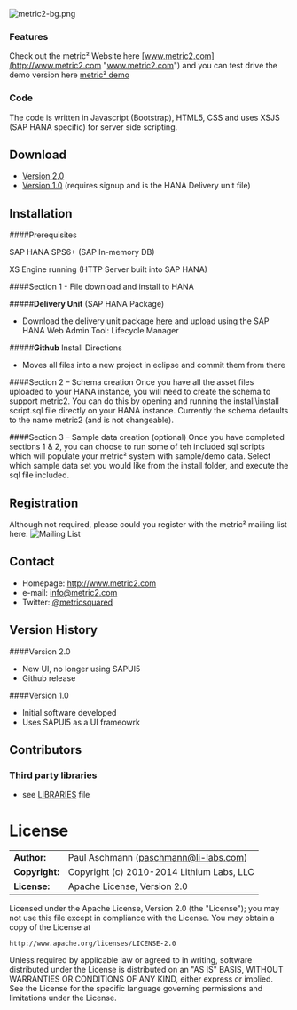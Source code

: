 ![metric2-bg.png](http://metric2.com/img/metric2-bg.png)

### Features

Check out the metric² Website here [www.metric2.com](http://www.metric2.com "www.metric2.com") and you can test drive the demo version here [metric² demo](http://metric2.com/#screenshots "http://metric2.com/#screenshots")

### Code

The code is written in Javascript (Bootstrap), HTML5, CSS and uses XSJS (SAP HANA specific) for server side scripting.

## Download
* [Version 2.0](https://github.com/paschmann/metric2/archive/master.zip)
* [Version 1.0](http://metric2.us5.list-manage.com/subscribe/post?u=bc00508167f417118dc4580e4&id=ae3a0aed93) (requires signup and is the HANA Delivery unit file)

## Installation

####Prerequisites

SAP HANA SPS6+ (SAP In-memory DB)

XS Engine running (HTTP Server built into SAP HANA)


####Section 1 - File download and install to HANA

#####**Delivery Unit** (SAP HANA Package)

- Download the delivery unit package [here](http://metric2.us5.list-manage.com/subscribe/post?u=bc00508167f417118dc4580e4&id=ae3a0aed93) and upload using the SAP HANA Web Admin Tool: Lifecycle Manager

#####**Github** Install Directions

- Moves all files into a new project in eclipse and commit them from there

####Section 2 – Schema creation
Once you have all the asset files uploaded to your HANA instance, you will need to create the schema to support metric2. You can do this by opening and running the install\install script.sql file directly on your HANA instance. Currently the schema defaults to the name metric2 (and is not changeable).

####Section 3 – Sample data creation (optional)
Once you have completed sections 1 & 2, you can choose to run some of teh included sql scripts which will populate your metric² system with sample/demo data. Select which sample data set you would like from the install folder, and execute the sql file included.


## Registration
Although not required, please could you register with the metric² mailing list here: 
![Mailing List](http://metric2.us5.list-manage.com/subscribe/post?u=bc00508167f417118dc4580e4&id=ae3a0aed93 "metric2 mailing list")

## Contact
* Homepage: http://www.metric2.com
* e-mail: info@metric2.com
* Twitter: [@metricsquared](https://twitter.com/metricsquared/ "metricsquared on twitter")


## Version History
####Version 2.0
* New UI, no longer using SAPUI5
* Github release

####Version 1.0
* Initial software developed
* Uses SAPUI5 as a UI frameowrk


## Contributors
### Third party libraries
* see [LIBRARIES](https://github.com/paschmann/metric2/blob/master/libraries.md) file

# License

|                      |                                          |                   
|:---------------------|:-----------------------------------------|
| **Author:**          | Paul Aschmann (<paschmann@li-labs.com>)
| **Copyright:**       | Copyright (c) 2010-2014 Lithium Labs, LLC
| **License:**         | Apache License, Version 2.0

Licensed under the Apache License, Version 2.0 (the "License");
you may not use this file except in compliance with the License.
You may obtain a copy of the License at

    http://www.apache.org/licenses/LICENSE-2.0

Unless required by applicable law or agreed to in writing, software
distributed under the License is distributed on an "AS IS" BASIS,
WITHOUT WARRANTIES OR CONDITIONS OF ANY KIND, either express or implied.
See the License for the specific language governing permissions and
limitations under the License.
